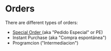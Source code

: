 # Orders

There are different types of orders:

- [Special Order ](orders/special_order) (aka "Pedido Especial" or PE)
- Instant Purchase (aka "Compra espontánea")
- Programcion ("Intermediacion")